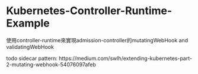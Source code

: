 # Kubernetes-Controller-Runtime-Example
使用controller-runtime來實現admission-controller的mutatingWebHook and validatingWebHook
<p>todo sidecar pattern: https://medium.com/swlh/extending-kubernetes-part-2-mutating-webhook-54076097afeb</p>
